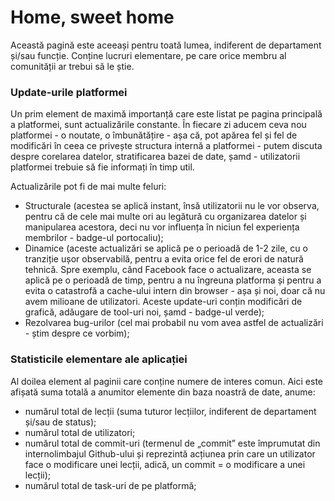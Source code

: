 # Home, sweet home

Această pagină este aceeași pentru toată lumea, indiferent de departament și/sau funcție. Conține lucruri elementare, pe care orice membru al comunității ar trebui să le știe. 

### Update-urile platformei
Un prim element de maximă importanță care este listat pe pagina principală a platformei, sunt actualizările constante. În fiecare zi aducem ceva nou platformei - o noutate, o îmbunătățire - așa că, pot apărea fel și fel de modificări în ceea ce privește structura internă a platformei - putem discuta despre corelarea datelor, stratificarea bazei de date, șamd - utilizatorii platformei trebuie să fie informați în timp util.

Actualizările pot fi de mai multe feluri:
- Structurale (acestea se aplică instant, însă utilizatorii nu le vor observa, pentru că de cele mai multe ori au legătură cu organizarea datelor și manipularea acestora, deci nu vor influența în niciun fel experiența membrilor - badge-ul portocaliu);
- Dinamice (aceste actualizări se aplică pe o perioadă de 1-2 zile, cu o tranziție ușor observabilă, pentru a evita orice fel de erori de natură tehnică. Spre exemplu, când Facebook face o actualizare, aceasta se aplică pe o perioadă de timp, pentru a nu îngreuna platforma și pentru a evita o catastrofă a cache-ului intern din browser - așa și noi, doar că nu avem milioane de utilizatori. Aceste update-uri conțin modificări de grafică, adăugare de tool-uri noi, șamd - badge-ul verde);
- Rezolvarea bug-urilor (cel mai probabil nu vom avea astfel de actualizări - știm despre ce vorbim);

### Statisticile elementare ale aplicației
Al doilea element al paginii care conține numere de interes comun. Aici este afișată suma totală a anumitor elemente din baza noastră de date, anume:
- numărul total de lecții (suma tuturor lecțiilor, indiferent de departament și/sau de status);
- numărul total de utilizatori;
- numărul total de commit-uri (termenul de „commit” este împrumutat din internolimbajul Github-ului și reprezintă acțiunea prin care un utilizator face o modificare unei lecții, adică, un commit = o modificare a unei lecții);
- numărul total de task-uri de pe platformă;
